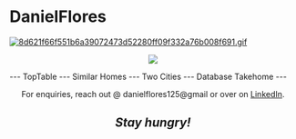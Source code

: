 # DanielFlores
[![8d621f66f551b6a39072473d52280ff09f332a76b008f691.gif](https://s4.gifyu.com/images/8d621f66f551b6a39072473d52280ff09f332a76b008f691.gif)](https://gifyu.com/image/Zupo)

<p align='center'>
  <img align='center' src="https://s4.gifyu.com/images/8d621f66f551b6a39072473d52280ff09f332a76b008f691.gif"></a>
</p>
---
TopTable
---
Similar Homes
---
Two Cities
---
Database Takehome
---
<p align='center'>For enquiries, reach out @ danielflores125@gmail or over on <a href="https://www.linkedin.com/in/daniel-flores-52367273/">LinkedIn</a>.</p>

<h2 align='center'><i>Stay hungry!</i></h2>
